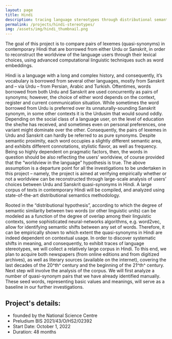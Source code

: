 ```yaml
---
layout: page
title: Hindi
description: tracing language stereotypes through distributional semantics
permalink: /projects/hindi-stereotypes/
img: /assets/img/hindi_thumbnail.png
---
```


The goal of this project is to compare pairs of lexemes (quasi-synonyms) in contemporary Hindi that are borrowed from either Urdu or Sanskrit, in order to reconstruct the worldview of the language users through their lexical choices, using advanced computational linguistic techniques such as word embeddings.

Hindi is a language with a long and complex history, and consequently, it’s vocabulary is borrowed from several other languages, mostly from Sanskrit and – via Urdu – from Persian, Arabic and Turkish. Oftentimes, words borrowed from both Urdu and Sanskrit are used concurrently as pairs of synonyms; however, the choice of either word depends on the context, register and current communication situation. While sometimes the word borrowed from Urdu is preferred over its unnaturally-sounding Sanskrit synonym, in some other contexts it is the Urdusim that would sound oddly. Depending on the social class of a language user, on the level of education the she/he has received, and sometimes even on personal preferences, one variant might dominate over the other. Consequently, the pairs of lexemes in Urdu and Sanskrit can hardly be referred to as pure synonyms. Despite semantic proximity, each word occupies a slightly different semantic area, and exhibits different connotations, stylistic flavor, as well as frequency. Being so highly dependent on pragmatic factors, then, the words in question should be also reflecting the users’ worldview, of course provided that the “worldview in the language” hypothesis is true. The above assumption is a departure point for all the investigations to be undertaken in this project – namely, the project is aimed at verifying empirically whether or not a worldview can be reconstructed through large-scale analysis of users’ choices between Urdu and Sanskrit quasi-synonyms in Hindi. A large corpus of texts in contemporary Hindi will be compiled, and analyzed using state-of-the-art distributional semantics methodology.

Rooted in the “distributional hypothesis”, according to which the degree of semantic similarity between two words (or other linguistic units) can be modeled as a function of the degree of overlap among their linguistic contexts, some sophisticated neural-networks algorithms, e.g. word2vec, allow for identifying semantic shifts between any set of words. Therefore, it can be empirically shown to which extent the quasi-synonyms in Hindi are indeed dependent on contextual usage. In order to discover systematic shifts in meaning, and consequently, to exhibit traces of language stereotypes, we will collect a relatively large corpus in Hindi. To this end, we plan to acquire both newspapers (from online editions and from digitized archives), as well as literary sources (available on the internet), covering the last decades of the 20^th^ century and the beginning of the 21^th^ century. Next step will involve the analysis of the corpus. We will first analyze a number of quasi-synonym pairs that we have already identified manually. These seed words, representing basic values and meanings, will serve as a baseline in our further investigations.

## Project's details:

* founded by the National Science Centre
* Preludium BIS 2021/43/O/HS2/02392
* Start Date: October 1, 2022
* Duration: 48 months



